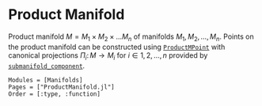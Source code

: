 # Product Manifold

Product manifold $M = M_1 \times M_2 \times \dots M_n$ of manifolds $M_1, M_2, \dots, M_n$. Points on the product manifold can be constructed using [`ProductMPoint`](@ref) with canonical projections $\Pi_i \colon M \to M_i$ for $i \in 1, 2, \dots, n$ provided by [`submanifold_component`](@ref).

```@autodocs
Modules = [Manifolds]
Pages = ["ProductManifold.jl"]
Order = [:type, :function]
```
